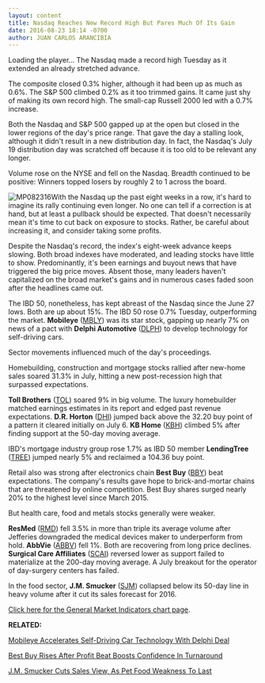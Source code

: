 ```yaml
---
layout: content
title: Nasdaq Reaches New Record High But Pares Much Of Its Gain
date: 2016-08-23 18:14 -0700
author: JUAN CARLOS ARANCIBIA
---
```






Loading the player...
The Nasdaq made a record high Tuesday as it extended an already stretched advance.


The composite closed 0.3% higher, although it had been up as much as 0.6%. The S&P 500 climbed 0.2% as it too trimmed gains. It came just shy of making its own record high. The small-cap Russell 2000 led with a 0.7% increase.


Both the Nasdaq and S&P 500 gapped up at the open but closed in the lower regions of the day's price range. That gave the day a stalling look, although it didn't result in a new distribution day. In fact, the Nasdaq's July 19 distribution day was scratched off because it is too old to be relevant any longer.


Volume rose on the NYSE and fell on the Nasdaq. Breadth continued to be positive: Winners topped losers by roughly 2 to 1 across the board.


![MP082316](https://www.investors.com/wp-content/uploads/2016/08/MP082316-173x300.jpg)With the Nasdaq up the past eight weeks in a row, it's hard to imagine its rally continuing even longer. No one can tell if a correction is at hand, but at least a pullback should be expected. That doesn't necessarily mean it's time to cut back on exposure to stocks. Rather, be careful about increasing it, and consider taking some profits.


Despite the Nasdaq's record, the index's eight-week advance keeps slowing. Both broad indexes have moderated, and leading stocks have little to show. Predominantly, it's been earnings and buyout news that have triggered the big price moves. Absent those, many leaders haven't capitalized on the broad market's gains and in numerous cases faded soon after the headlines came out.


The IBD 50, nonetheless, has kept abreast of the Nasdaq since the June 27 lows. Both are up about 15%. The IBD 50 rose 0.7% Tuesday, outperforming the market. **Mobileye** ([MBLY](https://research.investors.com/quote.aspx?symbol=MBLY)) was its star stock, gapping up nearly 7% on news of a pact with **Delphi Automotive** ([DLPH](https://research.investors.com/quote.aspx?symbol=DLPH)) to develop technology for self-driving cars.


Sector movements influenced much of the day's proceedings.


Homebuilding, construction and mortgage stocks rallied after new-home sales soared 31.3% in July, hitting a new post-recession high that surpassed expectations.


**Toll Brothers** ([TOL](https://research.investors.com/quote.aspx?symbol=TOL)) soared 9% in big volume. The luxury homebuilder matched earnings estimates in its report and edged past revenue expectations. **D.R. Horton** ([DHI](https://research.investors.com/quote.aspx?symbol=DHI)) jumped back above the 32.20 buy point of a pattern it cleared initially on July 6. **KB Home** ([KBH](https://research.investors.com/quote.aspx?symbol=KBH)) climbed 5% after finding support at the 50-day moving average.


IBD's mortgage industry group rose 1.7% as IBD 50 member **LendingTree** ([TREE](https://research.investors.com/quote.aspx?symbol=TREE)) jumped nearly 5% and reclaimed a 104.36 buy point.


Retail also was strong after electronics chain **Best Buy** ([BBY](https://research.investors.com/quote.aspx?symbol=BBY)) beat expectations. The company's results gave hope to brick-and-mortar chains that are threatened by online competition. Best Buy shares surged nearly 20% to the highest level since March 2015.


But health care, food and metals stocks generally were weaker.


**ResMed** ([RMD](https://research.investors.com/quote.aspx?symbol=RMD)) fell 3.5% in more than triple its average volume after Jefferies downgraded the medical devices maker to underperform from hold. **AbbVie** ([ABBV](https://research.investors.com/quote.aspx?symbol=ABBV)) fell 1%. Both are recovering from long price declines. ****Surgical Care Affiliates**** ([SCAI](https://research.investors.com/quote.aspx?symbol=SCAI)) reversed lower as support failed to materialize at the 200-day moving average. A July breakout for the operator of day-surgery centers has failed.


In the food sector, **J.M. Smucker** ([SJM](https://research.investors.com/quote.aspx?symbol=SJM)) collapsed below its 50-day line in heavy volume after it cut its sales forecast for 2016.


[Click here for the General Market Indicators chart page](https://www.investors.com/wp-content/uploads/2016/08/IBD2308153039GMI.pdf).


**RELATED:**


[Mobileye Accelerates Self-Driving Car Technology With Delphi Deal](https://www.investors.com/news/technology/mobileye-accelerates-self-driving-car-technology-with-delphi-deal/) 


[Best Buy Rises After Profit Beat Boosts Confidence In Turnaround](https://www.investors.com/news/technology/best-buy-rises-after-profit-beat-raises-confidence-in-turnaround/)


[J.M. Smucker Cuts Sales View, As Pet Food Weakness To Last](https://www.investors.com/news/j-m-smucker-revenue-falls-more-than-expected-time-to-take-profits/?yptr=yahoo)


 


 


 




